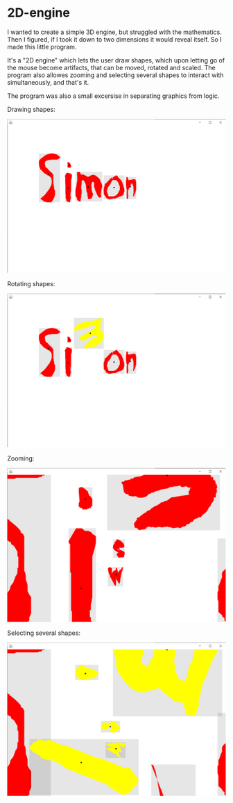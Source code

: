 # 2D-engine

I wanted to create a simple 3D engine, but struggled with the mathematics. Then I figured, if I took it down to two dimensions it would
reveal itself. So I made this little program.

It's a "2D engine" which lets the user draw shapes, which upon letting go of the mouse become artifacts, that can be moved, rotated
and scaled. The program also allowes zooming and selecting several shapes to interact with simultaneously, and that's it.

The program was also a small excersise in separating graphics from logic.

Drawing shapes:

![Text](https://github.com/gomsim/2D-engine/blob/master/DemoPictures/Text.png)

Rotating shapes:

![Rotation](https://github.com/gomsim/2D-engine/blob/master/DemoPictures/Rotate.png)

Zooming:

![Zoom](https://github.com/gomsim/2D-engine/blob/master/DemoPictures/Zoom.png)

Selecting several shapes:

![Collect](https://github.com/gomsim/2D-engine/blob/master/DemoPictures/Collect.png)
